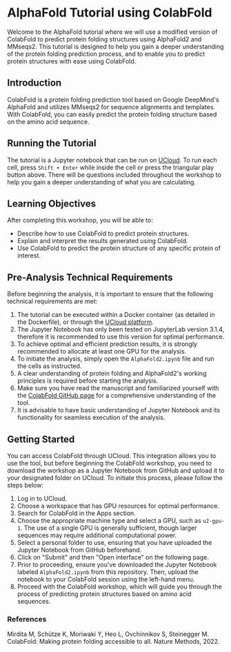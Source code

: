 # AlphaFold Tutorial using ColabFold
Welcome to the AlphaFold tutorial where we will use a modified version of ColabFold to predict protein folding structures using AlphaFold2 and MMseqs2. This tutorial is designed to help you gain a deeper understanding of the protein folding prediction process, and to enable you to predict protein structures with ease using ColabFold.

## Introduction
ColabFold is a protein folding prediction tool based on Google DeepMind's AlphaFold and utilizes MMseqs2 for sequence alignments and templates. With ColabFold, you can easily predict the protein folding structure based on the amino acid sequence.

## Running the Tutorial
The tutorial is a Jupyter notebook that can be run on [UCloud](https://cloud.sdu.dk/). To run each cell, press `Shift + Enter` while inside the cell or press the triangular play button above. There will be questions included throughout the workshop to help you gain a deeper understanding of what you are calculating.

## Learning Objectives
After completing this workshop, you will be able to:

* Describe how to use ColabFold to predict protein structures.
* Explain and interpret the results generated using ColabFold.
* Use ColabFold to predict the protein structure of any specific protein of interest.

## Pre-Analysis Technical Requirements
Before beginning the analysis, it is important to ensure that the following technical requirements are met:

1. The tutorial can be executed within a Docker container (as detailed in the Dockerfile), or through the [UCloud platform](https://cloud.sdu.dk/).
2. The Jupyter Notebook has only been tested on JupyterLab version 3.1.4, therefore it is recommended to use this version for optimal performance.
3. To achieve optimal and efficient prediction results, it is strongly recommended to allocate at least one GPU for the analysis.
4. To initiate the analysis, simply open the `AlphaFold2.ipynb` file and run the cells as instructed.
5. A clear understanding of protein folding and AlphaFold2's working principles is required before starting the analysis.
6. Make sure you have read the manuscript and familiarized yourself with the [ColabFold GitHub page](https://github.com/sokrypton/ColabFold) for a comprehensive understanding of the tool.
7. It is advisable to have basic understanding of Jupyter Notebook and its functionality for seamless execution of the analysis.

## Getting Started

You can access ColabFold through UCloud. This integration allows you to use the tool, but before beginning the ColabFold workshop, you need to download the workshop as a Jupyter Notebook from GitHub and upload it to your designated folder on UCloud. To initiate this process, please follow the steps below:

1. Log in to UCloud.
2. Choose a workspace that has GPU resources for optimal performance.
3. Search for ColabFold in the Apps section.
4. Choose the appropriate machine type and select a GPU, such as `u2-gpu-1`. The use of a single GPU is generally sufficient, though larger sequences may require additional computational power.
5. Select a personal folder to use, ensuring that you have uploaded the Jupyter Notebook from GitHub beforehand.
6. Click on "Submit" and then "Open interface" on the following page.
7. Prior to proceeding, ensure you've downloaded the Jupyter Notebook labeled `AlphaFold2.ipynb` from this repository. Then, upload the notebook to your ColabFold session using the left-hand menu.
8. Proceed with the ColabFold workshop, which will guide you through the process of predicting protein structures based on amino acid sequences.


### References
Mirdita M, Schütze K, Moriwaki Y, Heo L, Ovchinnikov S, Steinegger M. ColabFold: Making protein folding accessible to all. Nature Methods, 2022.
